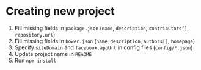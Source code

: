 # Creating new project

1. Fill missing fields in `package.json` (`name`, `description`, `contributors[]`, `repository.url`)
2. Fill missing fields in `bower.json` (`name`, `description`, `authors[]`, `homepage`)
3. Specify `siteDomain` and `facebook.appUrl` in config files (`config/*.json`)
4. Update project name in `README` 
5. Run `npm install`

